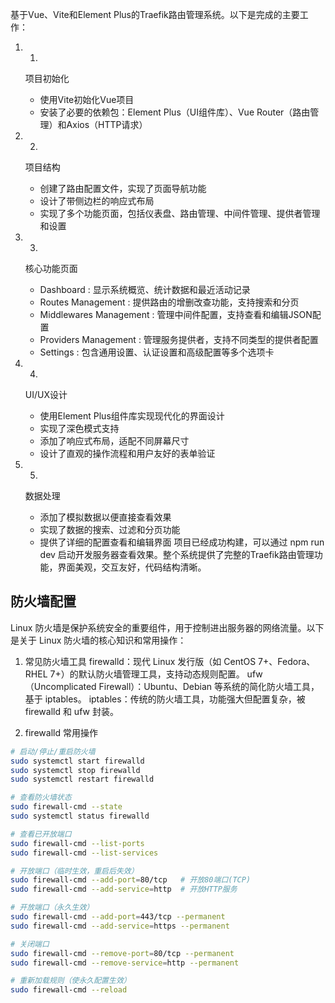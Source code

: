 基于Vue、Vite和Element Plus的Traefik路由管理系统。以下是完成的主要工作：

1. 1.
   项目初始化
   
   - 使用Vite初始化Vue项目
   - 安装了必要的依赖包：Element Plus（UI组件库）、Vue Router（路由管理）和Axios（HTTP请求）
2. 2.
   项目结构
   
   - 创建了路由配置文件，实现了页面导航功能
   - 设计了带侧边栏的响应式布局
   - 实现了多个功能页面，包括仪表盘、路由管理、中间件管理、提供者管理和设置
3. 3.
   核心功能页面
   
   - Dashboard : 显示系统概览、统计数据和最近活动记录
   - Routes Management : 提供路由的增删改查功能，支持搜索和分页
   - Middlewares Management : 管理中间件配置，支持查看和编辑JSON配置
   - Providers Management : 管理服务提供者，支持不同类型的提供者配置
   - Settings : 包含通用设置、认证设置和高级配置等多个选项卡
4. 4.
   UI/UX设计
   
   - 使用Element Plus组件库实现现代化的界面设计
   - 实现了深色模式支持
   - 添加了响应式布局，适配不同屏幕尺寸
   - 设计了直观的操作流程和用户友好的表单验证
5. 5.
   数据处理
   
   - 添加了模拟数据以便直接查看效果
   - 实现了数据的搜索、过滤和分页功能
   - 提供了详细的配置查看和编辑界面
项目已经成功构建，可以通过 npm run dev 启动开发服务器查看效果。整个系统提供了完整的Traefik路由管理功能，界面美观，交互友好，代码结构清晰。


## 防火墙配置

Linux 防火墙是保护系统安全的重要组件，用于控制进出服务器的网络流量。以下是关于 Linux 防火墙的核心知识和常用操作：
1. 常见防火墙工具
firewalld：现代 Linux 发行版（如 CentOS 7+、Fedora、RHEL 7+）的默认防火墙管理工具，支持动态规则配置。
ufw（Uncomplicated Firewall）：Ubuntu、Debian 等系统的简化防火墙工具，基于 iptables。
iptables：传统的防火墙工具，功能强大但配置复杂，被 firewalld 和 ufw 封装。

2. firewalld 常用操作

```bash
# 启动/停止/重启防火墙
sudo systemctl start firewalld
sudo systemctl stop firewalld
sudo systemctl restart firewalld

# 查看防火墙状态
sudo firewall-cmd --state
sudo systemctl status firewalld

# 查看已开放端口
sudo firewall-cmd --list-ports
sudo firewall-cmd --list-services

# 开放端口（临时生效，重启后失效）
sudo firewall-cmd --add-port=80/tcp   # 开放80端口(TCP)
sudo firewall-cmd --add-service=http  # 开放HTTP服务

# 开放端口（永久生效）
sudo firewall-cmd --add-port=443/tcp --permanent
sudo firewall-cmd --add-service=https --permanent

# 关闭端口
sudo firewall-cmd --remove-port=80/tcp --permanent
sudo firewall-cmd --remove-service=http --permanent

# 重新加载规则（使永久配置生效）
sudo firewall-cmd --reload

```